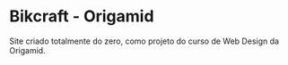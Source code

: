 # Bikcraft - Origamid
Site criado totalmente do zero, como projeto do curso de Web Design da Origamid.
